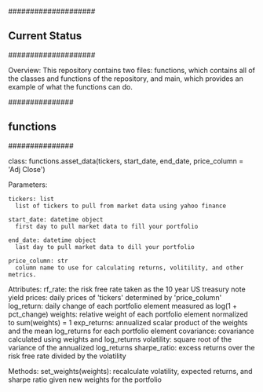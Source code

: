 ####################
## Current Status ##
####################

Overview: This repository contains two files: functions, which contains all of the classes and functions of the repository, and main, which provides an example of what the functions can do.

###############
## functions ##
###############

class: functions.asset_data(tickers, start_date, end_date, price_column = 'Adj Close')

  Parameters:
  
    tickers: list
      list of tickers to pull from market data using yahoo finance
      
    start_date: datetime object
      first day to pull market data to fill your portfolio
      
    end_date: datetime object
      last day to pull market data to dill your portfolio
      
    price_column: str
      column name to use for calculating returns, volitility, and other metrics.

  Attributes:
    rf_rate: the risk free rate taken as the 10 year US treasury note yield
    prices: daily prices of 'tickers' determined by 'price_column'
    log_return: daily change of each portfolio element measured as log(1 + pct_change)
    weights: relative weight of each portfolio element normalized to sum(weights) = 1
    exp_returns: annualized scalar product of the weights and the mean log_returns for each portfolio element
    covariance: covariance calculated using weights and log_returns
    volatility: square root of the variance of the annualized log_returns
    sharpe_ratio: excess returns over the risk free rate divided by the volatility

  Methods:
    set_weights(weights):
      recalculate volatility, expected returns, and sharpe ratio given new weights for the portfolio
    
